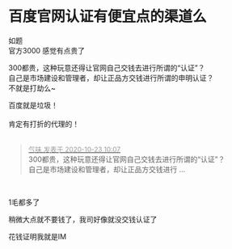 # 百度官网认证有便宜点的渠道么


如题<br />
官方3000 感觉有点贵了

300都贵，这种玩意还得让官网自己交钱去进行所谓的“认证”？<br />
自己是市场建设和管理者，却让正品方交钱进行所谓的申明认证？<br />
不就是打劫么~

百度就是垃圾！<br />
<br />
肯定有打折的代理的！<br />
<br />
<img src="static/image/smiley/default/time.gif" smilieid="15" border="0" alt="" /><img src="static/image/smiley/default/time.gif" smilieid="15" border="0" alt="" /><img src="static/image/smiley/default/time.gif" smilieid="15" border="0" alt="" />

<div class="quote"><blockquote><font size="2"><a href="https://www.hostloc.com/forum.php?mod=redirect&amp;goto=findpost&amp;pid=9339709&amp;ptid=757492" target="_blank"><font color="#999999">气味 发表于 2020-10-23 10:07</font></a></font><br />
300都贵，这种玩意还得让官网自己交钱去进行所谓的“认证”？<br />
自己是市场建设和管理者，却让正品方交钱进行 ...</blockquote></div><br />
<img id="aimg_RucXi" onclick="zoom(this, this.src, 0, 0, 0)" class="zoom" src="https://face.zhaoxi.org/upload/2019/09/20190901231044_67024.jpg?%E5%B0%B1%E8%BF%99%E6%A0%B7.jpg" onmouseover="img_onmouseoverfunc(this)" onload="thumbImg(this)" border="0" alt="" />

1毛都多了

稍微大点就不要钱了，我司好像就没交钱认证了

花钱证明我就是IM
